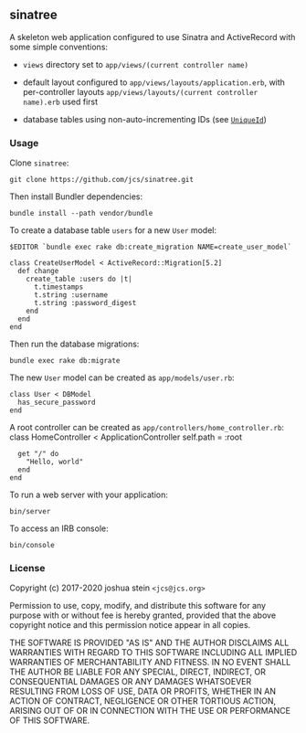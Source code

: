 ## sinatree

A skeleton web application configured to use Sinatra and ActiveRecord with
some simple conventions:

- `views` directory set to `app/views/(current controller name)`

- default layout configured to `app/views/layouts/application.erb`, with
  per-controller layouts `app/views/layouts/(current controller name).erb`
  used first

- database tables using non-auto-incrementing IDs (see
[`UniqueId`](https://github.com/jcs/sinatree/blob/master/lib/unique_id.rb))

### Usage

Clone `sinatree`:

	git clone https://github.com/jcs/sinatree.git

Then install Bundler dependencies:

	bundle install --path vendor/bundle

To create a database table `users` for a new `User` model:

	$EDITOR `bundle exec rake db:create_migration NAME=create_user_model`

	class CreateUserModel < ActiveRecord::Migration[5.2]
	  def change
	    create_table :users do |t|
	      t.timestamps
	      t.string :username
	      t.string :password_digest
	    end
	  end
	end

Then run the database migrations:

	bundle exec rake db:migrate

The new `User` model can be created as `app/models/user.rb`:

	class User < DBModel
	  has_secure_password
	end

A root controller can be created as `app/controllers/home_controller.rb`:
	class HomeController < ApplicationController
	  self.path = :root

	  get "/" do
	    "Hello, world"
	  end
	end

To run a web server with your application:

	bin/server

To access an IRB console:

	bin/console

### License

Copyright (c) 2017-2020 joshua stein `<jcs@jcs.org>`

Permission to use, copy, modify, and distribute this software for any
purpose with or without fee is hereby granted, provided that the above
copyright notice and this permission notice appear in all copies.

THE SOFTWARE IS PROVIDED "AS IS" AND THE AUTHOR DISCLAIMS ALL WARRANTIES
WITH REGARD TO THIS SOFTWARE INCLUDING ALL IMPLIED WARRANTIES OF
MERCHANTABILITY AND FITNESS. IN NO EVENT SHALL THE AUTHOR BE LIABLE FOR
ANY SPECIAL, DIRECT, INDIRECT, OR CONSEQUENTIAL DAMAGES OR ANY DAMAGES
WHATSOEVER RESULTING FROM LOSS OF USE, DATA OR PROFITS, WHETHER IN AN
ACTION OF CONTRACT, NEGLIGENCE OR OTHER TORTIOUS ACTION, ARISING OUT OF
OR IN CONNECTION WITH THE USE OR PERFORMANCE OF THIS SOFTWARE.
